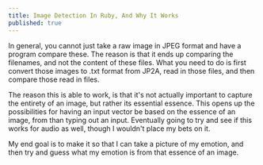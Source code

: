 ```yaml
---
title: Image Detection In Ruby, And Why It Works
published: true
---
```

In general, you cannot just take a raw image in JPEG format and have a program compare these. The reason is that it ends up comparing the filenames, and not the content of these files. What you need to do is first convert those images to .txt format from JP2A, read in those files, and then compare those read in files.

The reason this is able to work, is that it's not actually important to capture the entirety of an image, but rather its essential essence. This opens up the possibilities for having an input vector be based on the essence of an image, from than typing out an input. Eventually going to try and see if this works for audio as well, though I wouldn't place my bets on it.

My end goal is to make it so that I can take a picture of my emotion, and then try and guess what my emotion is from that essence of an image.
